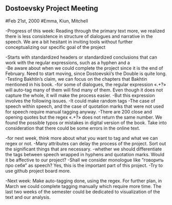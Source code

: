 ## Dostoevsky Project Meeting
#Feb 21st, 2000
#Emma, Kiun, Mitchell 

-Progress of this week: 
Reading through the primary text more, we realized there is less consistence in structure of dialogues and narrative in the speech. We are a bit hesitant in inviting tools without further conceptualizing our specific goal of the project 

-Starts with standardized headers or standardized conclusions that can work with the regular expressions, such as a hyphen and a  
-Be aware about when we could complete the project since it is the end of February. Need to start moving, since Dostoevskii’s the Double is quite long. 
-Testing Bakhtin’s claim, we can focus on the chapters that Bakhtin mentioned in his book. 
-for some of dialogues, the regular expression «.+?» will auto-tag many of them will find many of them. Even though it does not capture the whole, it will make the process easier. 
-But this expression involves the following issues.
-It could make random tags
-The case of speech within speech, and the case of quotation marks that were not used for speech require manual tagging anyway. 
-There are 200 close and opening quotes but the regex «.+?» does not return the same number. We found the possible typos or mistakes in digital version of the book. Take into consideration that there could be some errors in the online text.

-for next week, think more about what you want to tag and what we can regex or not. 
-Many attributes can delay the process of the project. Sort out the significant things that are necessary. 
-whether we should differentiate the tags between speech wrapped in hyphens and quotation marks. Would it be affective to our project?
-Shall we consider monologue like ”говорить про себя” as speech? Yes, this is the important part of this project.
-Try to use github project board more.

-Next week:
Make auto-tagging done, using the regex. For further plan, in March we could complete tagging manually which require more time. The last two weeks of the semester could be dedicated to visualization of the text and our analysis. 


